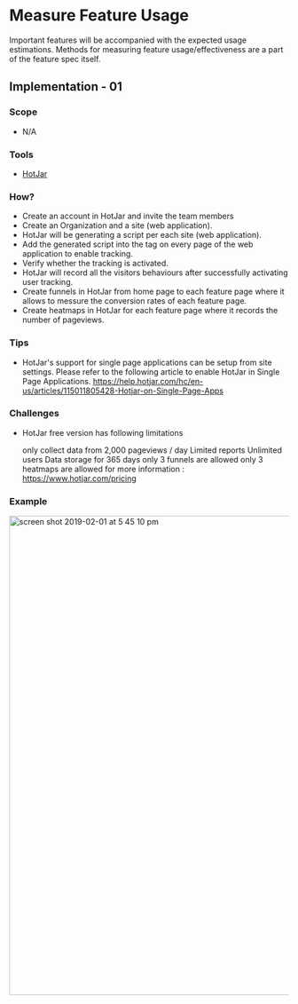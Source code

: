 #
# Measure Feature Usage

Important features will be accompanied with the expected usage estimations. Methods for measuring feature usage/effectiveness are a part of the feature spec itself.

## Implementation - 01

### Scope 
- N/A

### Tools
- [HotJar](https://www.hotjar.com)

### How?
- Create an account in HotJar and invite the team members
- Create an Organization and a site (web application). 
- HotJar will be generating a script per each site  (web application).
- Add the generated script into the <head> tag on every page of the web application to enable tracking.
- Verify whether the tracking is activated.
- HotJar will record all the visitors behaviours after successfully activating user tracking.
- Create funnels in HotJar from home page to each feature page where it allows to messure the conversion rates of each feature page.
- Create heatmaps in HotJar for each feature page where it records the number of pageviews.

### Tips
- HotJar's support for single page applications can be setup from site settings.
Please refer to the following article to enable HotJar in Single Page Applications.
https://help.hotjar.com/hc/en-us/articles/115011805428-Hotjar-on-Single-Page-Apps

### Challenges
- HotJar free version has following limitations
    
    only collect data from 2,000 pageviews / day
    Limited reports
    Unlimited users
    Data storage for 365 days
    only 3 funnels are allowed
    only 3 heatmaps are allowed
for more information : https://www.hotjar.com/pricing

### Example
<img width="864" alt="screen shot 2019-02-01 at 5 45 10 pm" src="https://user-images.githubusercontent.com/2338919/52122478-282cbf00-2649-11e9-9adb-fdf51aa157a4.png">

